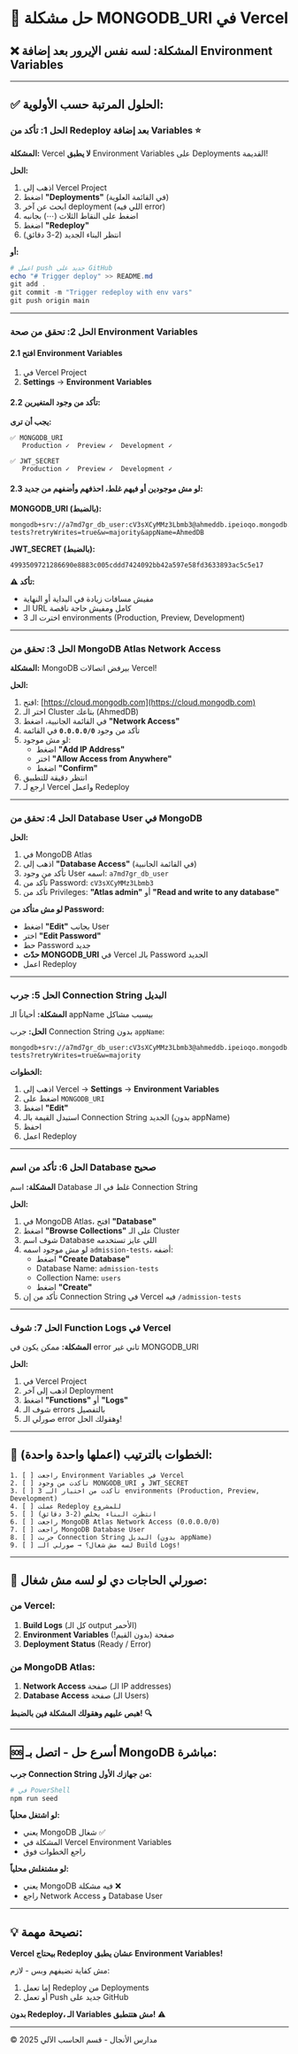 # 🔧 حل مشكلة MONGODB_URI في Vercel

## ❌ المشكلة: لسه نفس الإيرور بعد إضافة Environment Variables

---

## ✅ الحلول المرتبة حسب الأولوية:

### **الحل 1: تأكد من Redeploy بعد إضافة Variables** ⭐

**المشكلة:** Vercel **لا يطبق** Environment Variables على Deployments القديمة!

**الحل:**
1. اذهب إلى Vercel Project
2. اضغط **"Deployments"** (في القائمة العلوية)
3. ابحث عن آخر deployment (اللي فيه error)
4. اضغط على النقاط الثلاث (⋯) بجانبه
5. اضغط **"Redeploy"**
6. انتظر البناء الجديد (2-3 دقائق)

**أو:**
```powershell
# اعمل push جديد على GitHub
echo "# Trigger deploy" >> README.md
git add .
git commit -m "Trigger redeploy with env vars"
git push origin main
```

---

### **الحل 2: تحقق من صحة Environment Variables**

#### 2.1 افتح Environment Variables
1. في Vercel Project
2. **Settings** → **Environment Variables**

#### 2.2 تأكد من وجود المتغيرين:

**يجب أن ترى:**

```
✅ MONGODB_URI
   Production ✓  Preview ✓  Development ✓
   
✅ JWT_SECRET
   Production ✓  Preview ✓  Development ✓
```

#### 2.3 لو مش موجودين أو فيهم غلط، احذفهم وأضفهم من جديد:

**MONGODB_URI (بالضبط):**
```
mongodb+srv://a7md7gr_db_user:cV3sXCyMMz3Lbmb3@ahmeddb.ipeioqo.mongodb.net/admission-tests?retryWrites=true&w=majority&appName=AhmedDB
```

**JWT_SECRET (بالضبط):**
```
4993509721286690e8883c005cddd7424092bb42a597e58fd3633893ac5c5e17
```

**⚠️ تأكد:**
- مفيش مسافات زيادة في البداية أو النهاية
- الـ URL كامل ومفيش حاجة ناقصة
- اخترت الـ 3 environments (Production, Preview, Development)

---

### **الحل 3: تحقق من MongoDB Atlas Network Access**

**المشكلة:** MongoDB بيرفض اتصالات Vercel!

**الحل:**
1. افتح: [https://cloud.mongodb.com](https://cloud.mongodb.com)
2. اختر الـ Cluster بتاعك (AhmedDB)
3. في القائمة الجانبية، اضغط **"Network Access"**
4. تأكد من وجود **`0.0.0.0/0`** في القائمة
5. لو مش موجود:
   - اضغط **"Add IP Address"**
   - اختر **"Allow Access from Anywhere"**
   - اضغط **"Confirm"**
6. انتظر دقيقة للتطبيق
7. ارجع لـ Vercel واعمل Redeploy

---

### **الحل 4: تحقق من Database User في MongoDB**

**الحل:**
1. في MongoDB Atlas
2. اذهب إلى **"Database Access"** (في القائمة الجانبية)
3. تأكد من وجود User اسمه: `a7md7gr_db_user`
4. تأكد من Password: `cV3sXCyMMz3Lbmb3`
5. تأكد من Privileges: **"Atlas admin"** أو **"Read and write to any database"**

**لو مش متأكد من Password:**
- اضغط **"Edit"** بجانب User
- اختر **"Edit Password"**
- حط Password جديد
- **حدّث MONGODB_URI** في Vercel بالـ Password الجديد
- اعمل Redeploy

---

### **الحل 5: جرب Connection String البديل**

**المشكلة:** أحياناً الـ appName بيسبب مشاكل

**الحل:**
جرب Connection String بدون `appName`:

```
mongodb+srv://a7md7gr_db_user:cV3sXCyMMz3Lbmb3@ahmeddb.ipeioqo.mongodb.net/admission-tests?retryWrites=true&w=majority
```

**الخطوات:**
1. اذهب إلى Vercel → **Settings** → **Environment Variables**
2. اضغط على `MONGODB_URI`
3. اضغط **"Edit"**
4. استبدل القيمة بالـ Connection String الجديد (بدون appName)
5. احفظ
6. اعمل Redeploy

---

### **الحل 6: تأكد من اسم Database صحيح**

**المشكلة:** اسم Database غلط في الـ Connection String

**الحل:**
1. في MongoDB Atlas، افتح **"Database"**
2. اضغط **"Browse Collections"** على الـ Cluster
3. شوف اسم Database اللي عايز تستخدمه
4. لو مش موجود اسمه `admission-tests`، أضفه:
   - اضغط **"Create Database"**
   - Database Name: `admission-tests`
   - Collection Name: `users`
   - اضغط **"Create"**
5. تأكد من إن Connection String في Vercel فيه `/admission-tests`

---

### **الحل 7: شوف Function Logs في Vercel**

**المشكلة:** ممكن يكون في error تاني غير MONGODB_URI

**الحل:**
1. في Vercel Project
2. اذهب إلى آخر Deployment
3. اضغط **"Functions"** أو **"Logs"**
4. شوف الـ errors بالتفصيل
5. صورلي الـ error وهقولك الحل!

---

## 🎯 الخطوات بالترتيب (اعملها واحدة واحدة):

```
1. [ ] راجعت Environment Variables في Vercel
2. [ ] تأكدت من وجود MONGODB_URI و JWT_SECRET
3. [ ] تأكدت من اختيار الـ 3 environments (Production, Preview, Development)
4. [ ] عملت Redeploy للمشروع
5. [ ] انتظرت البناء يخلص (2-3 دقائق)
6. [ ] راجعت MongoDB Atlas Network Access (0.0.0.0/0)
7. [ ] راجعت MongoDB Database User
8. [ ] جربت Connection String البديل (بدون appName)
9. [ ] لسه مش شغال؟ → صورلي الـ Build Logs!
```

---

## 📸 صورلي الحاجات دي لو لسه مش شغال:

### **من Vercel:**
1. **Build Logs** (كل الـ output الأحمر)
2. **Environment Variables** صفحة (بدون القيم!)
3. **Deployment Status** (Ready / Error)

### **من MongoDB Atlas:**
1. **Network Access** صفحة (الـ IP addresses)
2. **Database Access** صفحة (الـ Users)

**هبص عليهم وهقولك المشكلة فين بالضبط! 🔍**

---

## 🆘 أسرع حل - اتصل بـ MongoDB مباشرة:

**جرب Connection String من جهازك الأول:**

```powershell
# في PowerShell
npm run seed
```

**لو اشتغل محلياً:**
- يعني MongoDB شغال ✅
- المشكلة في Vercel Environment Variables
- راجع الخطوات فوق

**لو مشتغلش محلياً:**
- يعني MongoDB فيه مشكلة ❌
- راجع Network Access و Database User

---

## 💡 نصيحة مهمة:

**Vercel بيحتاج Redeploy عشان يطبق Environment Variables!**

مش كفاية تضيفهم وبس - لازم:
1. إما تعمل Redeploy من Deployments
2. أو تعمل Push جديد على GitHub

**بدون Redeploy، الـ Variables مش هتتطبق!** ⚠️

---

© 2025 مدارس الأنجال - قسم الحاسب الآلي

